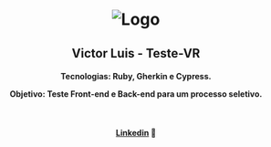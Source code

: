 <h1 align="center">
    <img alt="Logo" src="https://ik.imagekit.io/victorluismf/readme-github_DAZtazEcH.png?updatedAt=1638816851491" />
    <br>
</h1>

<h2 align="center">
    Victor Luis - Teste-VR
</h2>

<h4 align="center">
  <p>Tecnologias: Ruby, Gherkin e Cypress.</p>

  <p>Objetivo: Teste Front-end e Back-end para um processo seletivo.</p>
  <br>
</h4>

<h4 align="center">
    <a href="https://www.linkedin.com/in/victorluismf/" target="_blank">Linkedin</a> 👋
</h4>
